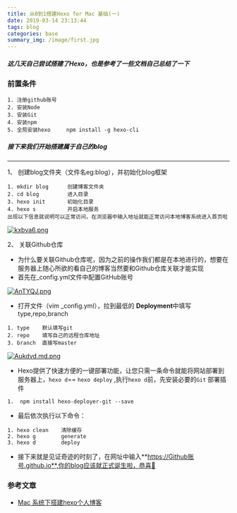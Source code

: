 ```yaml
---
title: 从0到1搭建Hexo for Mac 基础(一)
date: 2019-03-14 23:13:44
tags: blog
categories: base
summary_img: /image/first.jpg
---
```



##### 这几天自己尝试搭建了Hexo，也是参考了一些文档自己总结了一下

### 前置条件
```
1. 注册github账号
2. 安装Node
3. 安装Git
4. 安装npm
5. 全局安装hexo     npm install -g hexo-cli
```
##### 接下来我们开始搭建属于自己的blog

** **
1、 创建blog文件夹（文件名eg:blog），并初始化blog框架

```
1. mkdir blog      创建博客文件夹
2. cd blog         进入目录
3. hexo init       初始化目录
4. hexo s          开启本地服务
出现以下信息就说明可以正常访问，在浏览器中输入地址就能正常访问本地博客系统进入首页啦
```
[![kxbva6.png](https://s2.ax1x.com/2019/03/07/kxbva6.png)](https://imgchr.com/i/kxbva6)

2、 关联Github仓库

* 为什么要关联Github仓库呢，因为之前的操作我们都是在本地进行的，想要在服务器上随心所欲的看自己的博客当然要和Github仓库关联才能实现
* 首先在_config.yml文件中配置GitHub账号

[![AnTYQJ.png](https://s2.ax1x.com/2019/03/19/AnTYQJ.png)](https://imgchr.com/i/AnTYQJ)

* 打开文件（vim  _config.yml），拉到最低的 **Deployment**中填写type,repo,branch

```
1. type    默认填写git
2. repo    填写自己的远程仓库地址
3. branch  直接写master
```
[![Aukdvd.md.png](https://s2.ax1x.com/2019/03/19/Aukdvd.md.png)](https://imgchr.com/i/Aukdvd)

*  Hexo提供了快速方便的一键部署功能，让您只需一条命令就能将网站部署到服务器上，`hexo d`== `hexo deploy` ,执行`hexo d`前，先安装必要的`Git` 部署插件

```
1.  npm install hexo-deployer-git --save

```
*  最后依次执行以下命令：

```
1. hexo clean    清除缓存
2. hexo g        generate
3. hexo d        deploy
```
* 接下来就是见证奇迹的时刻了，在网址中输入**https://Github账号.github.io**,你的blog应该就正式诞生啦，恭喜💐

### 参考文章 
 * [Mac 系统下搭建hexo个人博客](https://www.jianshu.com/p/77db3862595c)